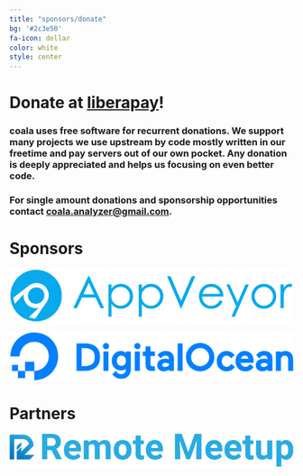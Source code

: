 ```yaml
---
title: "sponsors/donate"
bg: '#2c3e50'
fa-icon: dollar
color: white
style: center
---
```


# Donate at [liberapay](https://liberapay.com/coala/)!

### coala uses free software for recurrent donations. We support many projects we use upstream by code mostly written in our freetime and pay servers out of our own pocket. Any donation is deeply appreciated and helps us focusing on even better code.

### For single amount donations and sponsorship opportunities contact <coala.analyzer@gmail.com>.

# Sponsors

[![AppVeyor](img/appv.png)](https://www.appveyor.com/)

[![DigitalOcean](img/digitalocean.png)](https://www.digitalocean.com/)

# Partners

[![Remote Meetup](img/remotemeetup.png)](http://remotemeetup.com/)
